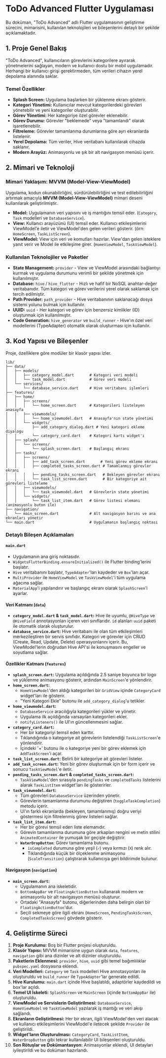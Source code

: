 # ToDo Advanced Flutter Uygulaması

Bu doküman, "ToDo Advanced" adlı Flutter uygulamasının geliştirme sürecini, mimarisini, kullanılan teknolojileri ve bileşenlerini detaylı bir şekilde açıklamaktadır.

## 1. Proje Genel Bakış

"ToDo Advanced", kullanıcıların görevlerini kategorilere ayırarak yönetmelerini sağlayan, modern ve kullanıcı dostu bir mobil uygulamadır. Herhangi bir kullanıcı girişi gerektirmeden, tüm verileri cihazın yerel depolama alanında saklar.

### Temel Özellikler

- **Splash Screen:** Uygulama başlarken bir yüklenme ekranı gösterir.
- **Kategori Yönetimi:** Kullanıcılar mevcut kategorilerdeki görevleri yönetebilir ve yeni kategoriler oluşturabilir.
- **Görev Yönetimi:** Her kategoriye özel görevler eklenebilir.
- **Görev Durumu:** Görevler "beklemede" veya "tamamlandı" olarak işaretlenebilir.
- **Filtreleme:** Görevler tamamlanma durumlarına göre ayrı ekranlarda listelenir.
- **Yerel Depolama:** Tüm veriler, Hive veritabanı kullanılarak cihazda saklanır.
- **Modern Arayüz:** Animasyonlu ve şık bir alt navigasyon menüsü içerir.

## 2. Mimari ve Teknoloji

### Mimari Yaklaşım: MVVM (Model-View-ViewModel)

Uygulama, kodun okunabilirliğini, sürdürülebilirliğini ve test edilebilirliğini artırmak amacıyla **MVVM (Model-View-ViewModel)** mimari deseni kullanılarak geliştirilmiştir.

- **Model:** Uygulamanın veri yapısını ve iş mantığını temsil eder. (`Category`, `Task` modelleri ve `DatabaseService`).
- **View:** Kullanıcı arayüzünü (UI) temsil eder. Kullanıcı etkileşimlerini ViewModel'e iletir ve ViewModel'den gelen verileri gösterir. (örn: `HomeScreen`, `TaskListScreen`).
- **ViewModel:** View için veri ve komutları hazırlar. View'dan gelen isteklere yanıt verir ve Model ile etkileşime girer. (`HomeViewModel`, `TaskViewModel`).

### Kullanılan Teknolojiler ve Paketler

- **State Management:** `provider` - View ve ViewModel arasındaki bağlantıyı kurmak ve uygulama durumunu verimli bir şekilde yönetmek için kullanılmıştır.
- **Database:** `hive` / `hive_flutter` - Hızlı ve hafif bir NoSQL anahtar-değer veritabanıdır. Tüm kategori ve görev verilerini yerel olarak saklamak için tercih edilmiştir.
- **Path Provider:** `path_provider` - Hive veritabanının saklanacağı dosya sistemi yolunu bulmak için kullanılır.
- **UUID:** `uuid` - Her kategori ve görev için benzersiz kimlikler (ID) oluşturmak için kullanılmıştır.
- **Code Generation:** `hive_generator` ve `build_runner` - Hive'ın özel veri modellerini (TypeAdapter) otomatik olarak oluşturması için kullanılır.

## 3. Kod Yapısı ve Bileşenler

Proje, özelliklere göre modüler bir klasör yapısı izler.

```
lib/
├── data/
│   ├── models/
│   │   ├── category_model.dart       # Kategori veri modeli
│   │   └── task_model.dart           # Görev veri modeli
│   └── services/
│       └── database_service.dart     # Hive veritabanı işlemleri
├── features/
│   ├── home/
│   │   ├── screens/
│   │   │   └── home_screen.dart      # Kategorileri listeleyen anasayfa
│   │   ├── viewmodels/
│   │   │   └── home_viewmodel.dart   # Anasayfa'nın state yönetimi
│   │   └── widgets/
│   │       ├── add_category_dialog.dart # Yeni kategori ekleme diyalogu
│   │       └── category_card.dart    # Kategori kartı widget'ı
│   ├── splash/
│   │   └── screens/
│   │       └── splash_screen.dart    # Başlangıç ekranı
│   ├── tasks/
│   │   ├── screens/
│   │   │   ├── add_task_screen.dart       # Yeni görev ekleme ekranı
│   │   │   ├── completed_tasks_screen.dart # Tamamlanmış görevler ekranı
│   │   │   ├── pending_tasks_screen.dart   # Bekleyen görevler ekranı
│   │   │   └── task_list_screen.dart       # Bir kategoriye ait görevleri listeleme
│   │   ├── viewmodels/
│   │   │   └── task_viewmodel.dart   # Görevlerin state yönetimi
│   │   └── widgets/
│   │       └── task_list_item.dart   # Görev listesi elemanı (animasyonlu buton ile)
├── navigation/
│   └── main_screen.dart              # Alt navigasyon barını ve ana ekranları yönetir
└── main.dart                         # Uygulamanın başlangıç noktası
```

### Detaylı Bileşen Açıklamaları

#### `main.dart`
- Uygulamanın ana giriş noktasıdır.
- `WidgetsFlutterBinding.ensureInitialized()` ile Flutter binding'lerini başlatır.
- `Hive` veritabanını başlatır, `TypeAdapter`'ları kaydeder ve `Box`'ları açar.
- `MultiProvider` ile `HomeViewModel` ve `TaskViewModel`'i tüm uygulama ağacına sağlar.
- `MaterialApp`'i yapılandırır ve başlangıç ekranı olarak `SplashScreen`'i ayarlar.

#### Veri Katmanı (`data`)
- **`category_model.dart` & `task_model.dart`:** Hive ile uyumlu, `@HiveType` ve `@HiveField` annotasyonları içeren veri sınıflarıdır. `id` alanları `uuid` paketi ile otomatik olarak oluşturulur.
- **`database_service.dart`:** Hive veritabanı ile olan tüm etkileşimleri merkezileştiren bir servis sınıfıdır. Kategori ve görevler için CRUD (Create, Read, Update, Delete) operasyonlarını içerir. Bu, ViewModel'lerin doğrudan Hive API'si ile konuşmasını engeller ve soyutlama sağlar.

#### Özellikler Katmanı (`features`)

- **`splash_screen.dart`:** Uygulama açıldığında 2.5 saniye boyunca bir logo ve yüklenme animasyonu gösterir, ardından `MainScreen`'e yönlendirir.
- **`home_screen.dart`:**
  - `HomeViewModel`'den aldığı kategorileri bir `GridView` içinde `CategoryCard` widget'ları ile gösterir.
  - "Yeni Kategori Ekle" butonu ile `add_category_dialog`'u tetikler.
- **`home_viewmodel.dart`:**
  - `DatabaseService` aracılığıyla kategorileri yükler ve yönetir.
  - Uygulama ilk açıldığında varsayılan kategorileri ekler.
  - `notifyListeners()` ile UI'ın güncellenmesini sağlar.
- **`category_card.dart`:**
  - Her bir kategoriyi temsil eden karttır.
  - Tıklandığında o kategoriye ait görevlerin listelendiği `TaskListScreen`'e yönlendirir.
  - İçindeki '+' butonu ile o kategoriye yeni bir görev eklemek için `AddTaskScreen`'i açar.
- **`task_list_screen.dart`:** Belirli bir kategoriye ait görevleri listeler.
- **`add_task_screen.dart`:** Yeni bir görev oluşturmak için bir form içerir ve sonucu `TaskViewModel`'e iletir.
- **`pending_tasks_screen.dart` & `completed_tasks_screen.dart`:**
  - `TaskViewModel`'den sırasıyla `pendingTasks` ve `completedTasks` listelerini alarak `TaskListItem` widget'ları ile gösterirler.
- **`task_viewmodel.dart`:**
  - Tüm görevleri `DatabaseService` üzerinden yönetir.
  - Görevlerin tamamlanma durumunu değiştiren (`toggleTaskCompletion`) metodu içerir.
  - UI'ın farklı ekranlarda (bekleyen, tamamlanmış) doğru veriyi göstermesi için filtrelenmiş görev listeleri sağlar.
- **`task_list_item.dart`:**
  - Her bir görevi temsil eden liste elemanıdır.
  - Görevin tamamlanma durumuna göre arkaplan rengini ve metin stilini `AnimatedContainer` ile yumuşak bir geçişle değiştirir.
  - **`WaterDropButton`**: Görev tamamlama butonu.
    - `isCompleted` durumuna göre yeşil (`✓`) veya kırmızı (`X`) renk alır.
    - Tıklandığında küçük bir ölçeklenme animasyonu (`ScaleTransition`) çalıştırarak kullanıcıya geri bildirimde bulunur.

#### Navigasyon (`navigation`)
- **`main_screen.dart`:**
  - Uygulamanın ana iskeletidir.
  - `BottomAppBar` ve `FloatingActionButton` kullanarak modern ve animasyonlu bir alt navigasyon menüsü oluşturur.
  - Ortadaki "Anasayfa" butonu, diğerlerinden daha belirgin olan bir `FloatingActionButton`'dur.
  - Seçili sekmeye göre ilgili ekranı (`HomeScreen`, `PendingTasksScreen`, `CompletedTasksScreen`) gövdede gösterir.

## 4. Geliştirme Süreci

1. **Proje Kurulumu:** Boş bir Flutter projesi oluşturuldu.
2. **Klasör Yapısı:** MVVM mimarisine uygun olarak `data`, `features`, `navigation` gibi ana dizinler ve alt dizinler oluşturuldu.
3. **Paketlerin Eklenmesi:** `provider`, `hive`, `uuid` gibi temel bağımlılıklar `pubspec.yaml` dosyasına eklendi.
4. **Veri Modelleri:** `Category` ve `Task` modelleri Hive annotasyonları ile oluşturuldu ve `build_runner` ile `TypeAdapter`'lar generate edildi.
5. **Hive Kurulumu:** `main.dart` içinde Hive başlatıldı, adaptörler kaydedildi ve box'lar açıldı.
6. **Temel UI İskeleti:** `SplashScreen` ve `MainScreen` (içinde `BottomAppBar` ile) oluşturuldu.
7. **ViewModel ve Servislerin Geliştirilmesi:** `DatabaseService`, `HomeViewModel` ve `TaskViewModel` yazılarak iş mantığı ve veri akışı sağlandı.
8. **Ekranların Geliştirilmesi:** Her bir ekran, ilgili ViewModel'den veri alacak ve kullanıcı etkileşimlerini ViewModel'e iletecek şekilde `Provider` ile geliştirildi.
9. **Widget'ların Oluşturulması:** `CategoryCard`, `TaskListItem`, `WaterDropButton` gibi tekrar kullanılabilir UI bileşenleri oluşturuldu.
10. **Son Rötuşlar ve Dokümantasyon:** Animasyonlar eklendi, UI detayları iyileştirildi ve bu doküman hazırlandı.
